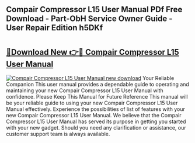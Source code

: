 ## Compair Compressor L15 User Manual PDf Free Download - Part-ObH Service Owner Guide - User Repair Edition h5DKf

# <h2><a href="http://bc5184.oget.top/?id=Compair+Compressor+L15+User+Manual">🔗Download New 👉🔴 Compair Compressor L15 User Manual</a></h2>

[![Compair Compressor L15 User Manual new download](https://i.imgur.com/5g1atiW.png)](http://bc5184.oget.top/?id=Compair+Compressor+L15+User+Manual)
Your Reliable Companion This user manual provides a dependable guide to operating and maintaining your new Compair Compressor L15 User Manual with confidence. Please Keep This Manual for Future Reference This manual will be your reliable guide to using your new Compair Compressor L15 User Manual effectively. Experience the possibilities of list of features with your new Compair Compressor L15 User Manual. We believe that the Compair Compressor L15 User Manual has served its purpose in getting you started with your new gadget. Should you need any clarification or assistance, our customer support team is always available.
